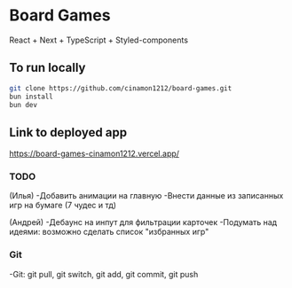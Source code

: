 # Board Games

React + Next + TypeScript + Styled-components

## To run locally

```bash
git clone https://github.com/cinamon1212/board-games.git
bun install
bun dev
```

## Link to deployed app

https://board-games-cinamon1212.vercel.app/

### TODO

(Илья)
-Добавить анимации на главную
-Внести данные из записанных игр на бумаге (7 чудес и тд)

(Андрей)
-Дебаунс на инпут для фильтрации карточек
-Подумать над идеями: возможно сделать список "избранных игр"

### Git

-Git: git pull, git switch, git add, git commit, git push
